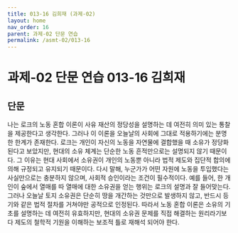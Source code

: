 ```yaml
---
title: 013-16 김희재 (과제-02)
layout: home
nav_order: 16
parent: 과제-02 단문 연습
permalink: /asmt-02/013-16
---
```


# 과제-02 단문 연습 013-16 김희재 

## 단문

나는 로크의 노동 혼합 이론이 사유 재산의 정당성을 설명하는 데 여전히 의미 있는 통찰을 제공한다고 생각한다. 그러나 이 이론을 오늘날의 사회에 그대로 적용하기에는 분명한 한계가 존재한다. 로크는 개인이 자신의 노동을 자연물에 결합했을 때 소유가 정당화된다고 보았지만, 현대의 소유 체계는 단순한 노동 흔적만으로는 설명되지 않기 때문이다. 그 이유는 현대 사회에서 소유권이 개인의 노동뿐 아니라 법적 제도와 집단적 합의에 의해 규정되고 유지되기 때문이다. 다시 말해, 누군가가 어떤 자원에 노동을 투입했다는 사실만으로는 충분하지 않으며, 사회적 승인이라는 조건이 필수적이다. 예를 들어, 한 개인이 숲에서 열매를 따 열매에 대한 소유권을 얻는 행위는 로크의 설명과 잘 들어맞는다. 그러나 오늘날 토지 소유권은 단순히 땅을 개간하는 것만으로 발생하지 않고, 반드시 등기와 같은 법적 절차를 거쳐야만 공적으로 인정된다. 따라서 노동 혼합 이론은 소유의 기초를 설명하는 데 여전히 유효하지만, 현대의 소유권 문제를 직접 해결하는 원리라기보다 제도의 철학적 기원을 이해하는 보조적 틀로 재해석 되어야 한다.